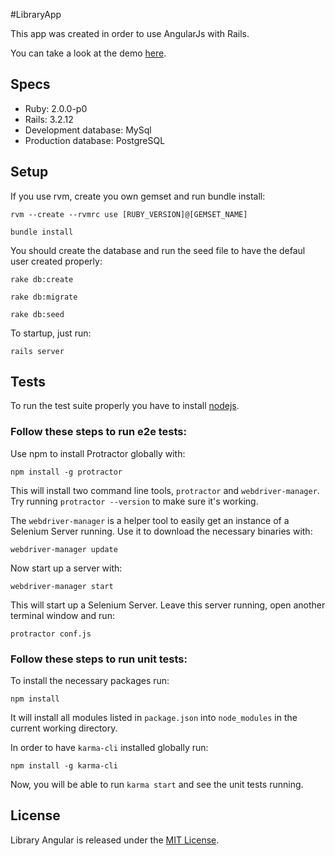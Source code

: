 #LibraryApp

This app was created in order to use AngularJs with Rails.

You can take a look at the demo [here](http://library-angular.herokuapp.com/).


## Specs

* Ruby: 2.0.0-p0
* Rails: 3.2.12
* Development database: MySql
* Production database: PostgreSQL

## Setup

If you use rvm, create you own gemset and run bundle install:

`rvm --create --rvmrc use [RUBY_VERSION]@[GEMSET_NAME]`

`bundle install`

You should create the database and run the seed file to have the defaul user created properly:

`rake db:create`

`rake db:migrate`

`rake db:seed`

To startup, just run:

`rails server`

## Tests

To run the test suite properly you have to install [nodejs](http://nodejs.org/).

### Follow these steps to run e2e tests:

Use npm to install Protractor globally with:

`npm install -g protractor`

This will install two command line tools, `protractor` and `webdriver-manager`. Try running `protractor --version` to make sure it's working.

The `webdriver-manager` is a helper tool to easily get an instance of a Selenium Server running. Use it to download the necessary binaries with:

`webdriver-manager update`

Now start up a server with:

`webdriver-manager start`

This will start up a Selenium Server. Leave this server running, open another terminal window and run:

`protractor conf.js`

### Follow these steps to run unit tests:

To install the necessary packages run:

`npm install`

It will install all modules listed in `package.json` into `node_modules` in the current working directory.

In order to have `karma-cli` installed globally run:

`npm install -g karma-cli`

Now, you will be able to run `karma start` and see the unit tests running.

## License

Library Angular is released under the [MIT License](http://www.opensource.org/licenses/MIT).
